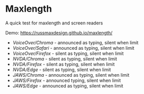 # Maxlength

A quick test for maxlength and screen readers

Demo: https://russmaxdesign.github.io/maxlength/

- *VoiceOver/Chroma* - announced as typing, silent when limit
- *VoiceOver/Safari* - announced as typing, silent when limit
- *VoiceOver/Firefox* - silent as typing, silent when limit
- *NVDA/Chroma* - silent as typing, silent when limit
- *NVDA/Firefox* - silent as typing, silent when limit
- *NVDA/Edge* - silent as typing, silent when limit
- *JAWS/Chroma* - announced as typing, silent when limit
- *JAWS/Firefox* - announced typing, silent when limit
- *JAWS/Edge* - announced as typing, silent when limit

